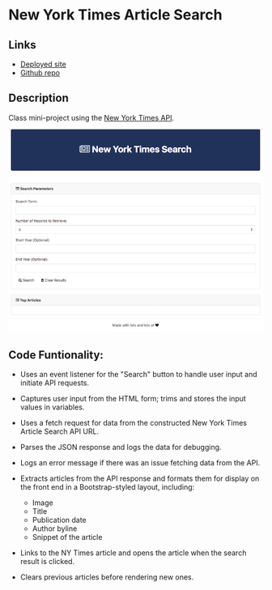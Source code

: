 # New York Times Article Search

## Links

* [Deployed site](https://aoifeedx.github.io/new-york-times-article-search/)
* [Github repo](https://github.com/AoifeEdX/new-york-times-article-search)

## Description

Class mini-project using the [New York Times API](https://developer.nytimes.com/docs/articlesearch-product/1/overview).

![nyt-search](images/nyt.png)



## Code Funtionality:

* Uses an event listener for the "Search" button to handle user input and initiate API requests.

* Captures user input from the HTML form; trims and stores the input values in variables.

* Uses a fetch request for data from the constructed New York Times Article Search API URL.

* Parses the JSON response and logs the data for debugging.

* Logs an error message if there was an issue fetching data from the API.

* Extracts articles from the API response and formats them for display on the front end in a Bootstrap-styled layout, including:
	* Image
	* Title
	* Publication date
	* Author byline
	* Snippet of the article

* Links to the NY Times article and opens the article when the search result is clicked.

* Clears previous articles before rendering new ones.

